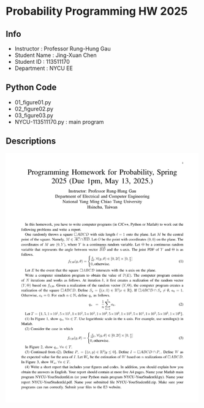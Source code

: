 # **Probability Programming HW 2025**
## Info
- Instructor : Professor Rung-Hung Gau
- Student Name : Jing-Xuan Chen
- Student ID : 113511170
- Department : NYCU EE 

## Python Code
- 01_figure01.py
- 02_figure02.py
- 03_figure03.py
- NYCU-113511170.py : main program

## Descriptions
<img src="https://github.com/Hazel-1212/Engineering_Math/blob/main/square_throwing_probability_hw_2025/Homework.png" width=800>

